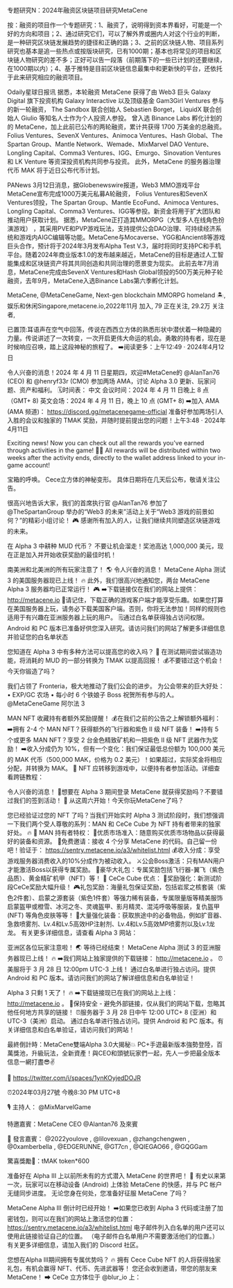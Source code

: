 专题研究N：2024年融资区块链项目研究MetaCene


按：融资的项目作一个专题研究：1、融资了，说明得到资本界看好，可能是一个好的方向和项目；2、通过研究它们，可以了解外界或圈内人对这个行业的判断，是一种研究区块链发展趋势的捷径和正确的路；3、之前的区块链人物、项目系列研究也基本是追一些热点或按版块研究，已有1000期；基本也将常见的项目和区块链人物研究的差不多；正好可以告一段落（前期落下的一些已计划的还要继续，在1000期以内）；4、基于推特是目前区块链信息最集中和更新快的平台，还依托于此来研究相应的融资项目。

Odaily星球日报讯 据悉，本轮融资 MetaCene 获得了由 Web3 巨头 Galaxy Digital 旗下投资机构 Galaxy Interactive 以及顶级基金 Gam3Girl Ventures 参与的新一轮融资， The Sandbox 联合创始人 Sebastien Borget， LiquidX 联合创始人 Giulio 等知名人士作为个人投资人参投。
曾入选 Binance Labs 孵化计划的的 MetaCene，加上此前已公布的两轮融资，累计共获得 1700 万美金的总融资。Folius Ventures、SevenX Ventures、Animoca Ventures、Hash Global、The Spartan Group、Mantle Network、Wemade、MixMarvel DAO Venture、Longling Capital、Comma3 Ventures、IGG、Emurgo、Sinovation Ventures 和 LK Venture 等资深投资机构共同参与投资。
此外，MetaCene 的服务器治理代币 MAK 将于近日公布代币计划。

PANews 3月12日消息，据Globenewswire报道，Web3 MMO游戏平台MetaCene宣布完成1000万美元私募A轮融资， Folius Ventures和SevenX Ventures领投，The Spartan Group、Mantle EcoFund、Animoca Ventures、Longling Capital、Comma3 Ventures、IGG等参投。新资金将用于扩大团队和推动用户获取计划。
据悉，MetaCene正打造其MMORPG（大型多人在线角色扮演游戏） ，其采用PVE和PVP游戏玩法，支持提供公会DAO治理、可持续经济系统和游戏内AIGC编辑等功能。MetaCene与Mocaverse、YGG和Ancient8等游戏巨头合作，预计将于2024年3月发布Alpha Test V.3，届时将同时支持PC和手机平台。随着2024年商业版本1.0的发布越来越近，MetaCene的目标是通过人工智能集成和区块链资产将其共同创造和共同治理的愿景变为现实。
此前去年7月消息，MetaCene完成由SevenX Ventures和Hash Global领投的500万美元种子轮融资，去年9月，MetaCene入选Binance Labs第六季孵化计划。

MetaCene,
@MetaCeneGame,
Next-gen blockchain MMORPG homeland 🏝️,
娱乐和休闲Singapore,metacene.io,2022年11月 加入,
79 正在关注,
29.2万 关注者,


已置顶:耳语声在空气中回荡，传说在西西立方体的熟悉形状中潜伏着一种隐藏的力量。传说​​讲述了一次转变，一次开启更伟大命运的机会。勇敢的持有者，现在是时候响应召唤，踏上这段神秘的旅程了。
➡️阅读更多：上午12:49 · 2024年4月12日

令人兴奋的消息！2024 年 4 月 11 日星期四，欢迎#MetaCene的
@AlanTan76
 (CEO) 和
@henryf33r
 (CMO) 参加两场 AMA，讨论 Alpha 3.0 更新、玩家问题、资产和福利。
🗓️时间表：
中文 会议时间：2024 年 4 月 11 日晚上 8 点（GMT+ 8)
英文会场：2024 年 4 月 11 日，晚上 10 点 (GMT+ 8)
➡️加入 AMA (AMA 频道)：
https://discord.gg/metacenegame-official
准备好参加两场引人入胜的会议和独家的 TMAK 奖励，并随时提前提出您的问题！上午3:48 · 2024年4月11日

Exciting news! Now you can check out all the rewards you've earned through activities in the game! 🌟🎉 All rewards will be distributed within two weeks after the activity ends, directly to the wallet address linked to your in-game account! 

宝箱的呼唤。
Cece立方体的神秘变形。
具体日期将在几天后公布，敬请关注公告。

很高兴地告诉大家，我们的首席执行官
@AlanTan76
参加了
@TheSpartanGroup
举办的“Web3 的未来”活动上关于“Web3 游戏的前景如何？”的精彩小组讨论！ 🎮
感谢所有加入的人，让我们继续共同塑造区块链游戏的未来。 

在 Alpha 3 中耕种 MUD 代币？
不要让机会溜走！奖池高达 1,000,000 美元，现在正是加入并开始收获奖励的最佳时机！ 

南美洲和北美洲的所有玩家注意了！ 🌎
令人兴奋的消息！ MetaCene Alpha 测试 3 的美国服务器现已上线！ 🔥
此外，我们很高兴地通知您，两台 MetaCene Alpha 3 服务器均已正常运行！ 🎮
➡️下载链接仅在我们的网站上提供： http://metacene.io
🚨请记住，下载正确的游戏客户端才能享受乐趣。如果您打算在美国服务器上玩，请务必下载美国客户端。否则，你将无法参加！同样的规则也适用于有兴趣在亚洲服务器上玩的用户。
🗒️通过白名单获得独占访问权限。 Android 和 PC 版本已准备好供您深入研究。请访问我们的网站了解更多详细信息并验证您的白名单状态

您知道在 Alpha 3 中有多种方法可以提高您的收入吗？ 🚀
在测试期间尝试锻造功能，将消耗的 MUD 的一部分转换为 TMAK 以提高回报！ 💰不要错过这个机会！
今天你锻造了吗？

我们占领了 Fronteria，极大地推动了我们公会的进步。
为公会带来的巨大好处：
• EXP/GC 农场
• 每小时 6 个铁娘子 Boss
祝贺所有参与的人。
@MetaCeneGame
阿尔法 3

MAN NFT 收藏持有者额外奖励提醒！ 💰在我们之前的公告之上解锁额外福利：
➡️拥有 2-4 个 MAN NFT？获得额外的飞行器和紫色 II 级 NFT 装备！
➡️持有 5 个或更多 MAN NFT？享受 2 台金色精致矿机和一把紫色 II 级 NFT 武器作为奖励！
➡️收入分成仍为 10%，但有一个变化：我们保证最低总份额为 100,000 美元的 MAK 代币（500,000 MAK，价格为 0.2 美元）！如果超过，实际奖金将相应分配，并转换为 MAK。
🚨 NFT 应转移到游戏中，以便持有者参加活动。详细查看跨链教程：

令人兴奋的消息！ 🚀想要在 Alpha 3 期间登录 MetaCene 就获得奖励吗？不要错过我们的签到活动！ 📅
从这周六开始！今天你玩MetaCene了吗？

您已经验证过您的 NFT 了吗？当我们开始实时 Alpha 3 测试阶段时，我们想强调一下我们两个受人尊敬的系列：MAN 和 CeCe Cube 为 NFT 持有者带来的独家好处。 🔥
🔹 MAN 持有者特权：
🛒优质市场准入：随意购买优质市场物品以获得最好的装备和资源。
💌免费邀请：接收 4 个分享 MetaCene 的代码。自己留一份吧！验证于：
https://sentry.metacene.io/a3/whitelist.html
💰收入分成：享受游戏服务器消费收入的10%分成作为被动收入。
⚔️公会Boss激活：只有MAN用户才能激活Boss以获得专属奖励。
🎁豪华大礼包：专属奖励包括飞行器-翼飞（紫色品质）、黄金精矿机甲（NFT）等！
🔹 CeCe Cube 优点：
🎁奖励强化：新测试阶段CeCe奖励大幅升级！
🎮礼包奖励：海量礼包保证奖励，包括岩浆之核套装（紫色2件套）、启蒙之源套装（紫色1件套）等强力稀有装备，专属限量版等精美服饰启蒙盔甲或橙雪、冰河之冬、灵魂盔甲、影月精灵、混沌呼吸等服装，复仇盔甲 (NFT) 等角色皮肤等等！
🔧大量强化装备：获取旅途中的必备物品，例如扩音器、急救喷雾剂、Lv.4和Lv.5高效HP注射剂、Lv.4和Lv.5高效MP喷雾剂以及Lv.1龙龙。
有关更多详细信息，请查看 Alpha 3 网站：

亚洲区各位玩家注意啦！ 🌏
等待已经结束！ MetaCene Alpha 测试 3 的亚洲服务器现已上线！ 🔥
➡️我们网站上独家提供的下载链接： http://metacene.io 。
⏰美服将于 3 月 28 日 12:00pm UTC-3 上线！
通过白名单进行独占访问。提供 Android 和 PC 版本。请访问我们的网站了解详细信息和白名单验证！

Alpha 3 只剩 1 天了！ 🔥
➡️下载链接现已在我们的网站上上线： http://metacene.io 。
🚨保持安全 - 避免外部链接，仅从我们的网站下载，忽略其他任何地方共享的链接！
⏰服务器于 3 月 28 日中午 12:00 UTC+ 8 (亚洲）和 UTC-3（美洲）启动。
通过白名单进行独占访问。提供 Android 和 PC 版本。有关详细信息和白名单验证，请访问我们的网站！

最終倒計時：MetaCene雙端Alpha 3.0大揭秘💥
PC+手遊最新版本強勢登陸，百萬獎池，升級玩法，全新資產！與CEO和頭號玩家們一起，先人一步把最全版本信息一網打盡😎✌

📍 https://twitter.com/i/spaces/1ynKOyjedDOJR

⏰2024年03月27號 今晚8:30 PM UTC+8 

🎙 主持人：
@MixMarvelGame

 特邀嘉賓：MetaCene CEO 
@Alantan76
 及來賓

💬 發言嘉賓： 
@2022youlove
, 
@lilovexuan
, 
@zhangchengwen
, 
@0xamberbella
, @EDGERUNNE, 
@GT7cn
, 
@QIEGAO66
, @GQGGam

驚喜獎勵🎁：tMAK token*600


准备好在 Alpha III 上以前所未有的方式潜入 MetaCene 的世界吧！ 📱
有史以来第一次，玩家可以在移动设备 (Android) 上体验 MetaCene 的快感，并与 PC 帐户无缝同步进度。
无论您身在何处，您准备好征服 MetaCene 了吗？

MetaCene Alpha III 倒计时已经开始！
➡️如果您已收到 Alpha 3 代码或注册了加密钱包，则可以在我们的网站上激活您的位置： https://sentry.metacene.io/a3/whitelist.html
电子邮件列入白名单的用户还可以使用此链接验证自己的位置。 （电子邮件白名单用户不需要激活他们的位置。）
有关更多详细信息，请加入我们的 Discord 社区。

您想在Alpha III期间拥有专属优势吗？ 🔥
拥有 Cece Cube NFT 的人将获得独家礼包，有机会赢得 NFT、代币、先进武器等！
您还会收到邀请，带您的朋友来 MetaCene！
➡ CeCe 立方体位于
@blur_io
上：